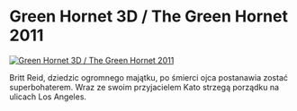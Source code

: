 Green Hornet 3D / The Green Hornet 2011 
=============
[![Green Hornet 3D / The Green Hornet 2011 ](http://vidos.pl/images/player.gif)](http://vidos.pl/green-hornet-3d-the-green-hornet-2011)

 Britt Reid, dziedzic ogromnego majątku, po śmierci ojca postanawia zostać superbohaterem. Wraz ze swoim przyjacielem Kato strzegą porządku na ulicach Los Angeles.
